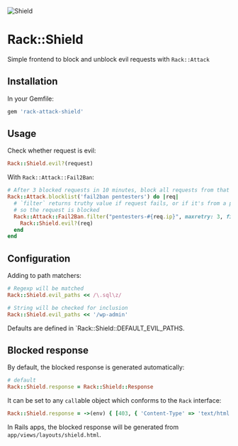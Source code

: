![Shield](https://raw.githubusercontent.com/mtgrosser/rack-shield/master/doc/shield.svg)

# Rack::Shield

Simple frontend to block and unblock evil requests with `Rack::Attack`

## Installation

In your Gemfile:

```ruby
gem 'rack-attack-shield'
```

## Usage

Check whether request is evil:

```ruby
Rack::Shield.evil?(request)
```

With `Rack::Attack::Fail2Ban`:

```ruby
# After 3 blocked requests in 10 minutes, block all requests from that IP for 5 minutes.
Rack::Attack.blocklist('fail2ban pentesters') do |req|
  # `filter` returns truthy value if request fails, or if it's from a previously banned IP
  # so the request is blocked
  Rack::Attack::Fail2Ban.filter("pentesters-#{req.ip}", maxretry: 3, findtime: 10.minutes, bantime: 5.minutes) do
    Rack::Shield.evil?(req)
  end
end
```

## Configuration

Adding to path matchers:

```ruby
# Regexp will be matched
Rack::Shield.evil_paths << /\.sql\z/

# String will be checked for inclusion
Rack::Shield.evil_paths << '/wp-admin'
```
Defaults are defined in `Rack::Shield::DEFAULT_EVIL_PATHS.

## Blocked response

By default, the blocked response is generated automatically:

```ruby
# default
Rack::Shield.response = Rack::Shield::Response
```

It can be set to any `call`able object which conforms to the `Rack` interface:

```ruby
Rack::Shield.response = ->(env) { [403, { 'Content-Type' => 'text/html' }, ["Blocked!\n"]]
```

In Rails apps, the blocked response will be generated from `app/views/layouts/shield.html`.
